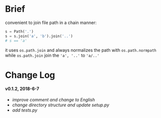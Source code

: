 # Brief

convenient to join file path in a chain manner:

```python
s = Path('.')
s = s.join('a', 'b').join('..')
# s == 'a'
```

it uses `os.path.join` and always normalizes the path with `os.path.normpath`  
while `os.path.join` join the `'a', '..'` to `'a/..'`


# Change Log

#### v0.1.2, 2018-6-7

* *improve comment and change to English*  
* *change directory structure and update setup.py*  
* *add tests.py*  
